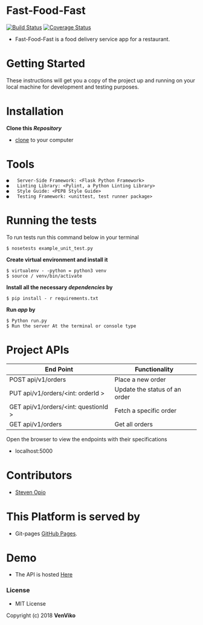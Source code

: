 # Fast-Food-Fast

[![Build Status](https://travis-ci.org/steveviko/fastfood.svg?branch=develop)](https://travis-ci.org/steveviko/fastfood)
[![Coverage Status](https://coveralls.io/repos/github/steveviko/fastfood/badge.svg?branch=develop)](https://coveralls.io/github/steveviko/fastfood?branch=develop)

- Fast-Food-Fast is a food delivery service app for a restaurant.

# Getting Started
These instructions will get you a copy of the project up and running on your local machine for development and testing purposes.

# Installation
**Clone this _Repository_**

 - [clone](https://github.com/steveviko/fastfood/tree/develop) to your computer


 # Tools
 ``` 
●	Server-Side Framework: <Flask Python Framework>
●	Linting Library: <Pylint, a Python Linting Library>
●	Style Guide: <PEP8 Style Guide>
●	Testing Framework: <unittest, test runner package>
 ```
# Running the tests
To run tests run this command below in your terminal

```
$ nosetests example_unit_test.py
```
**Create virtual environment and install it**
```
$ virtualenv - -python = python3 venv
$ source / venv/bin/activate
```
**Install all the necessary _dependencies_ by**
```
$ pip install - r requirements.txt
```
**Run _app_ by**
```
$ Python run.py
$ Run the server At the terminal or console type
```
# Project APIs
|           End Point | Functionality |
| -------------------------------------- | ----------------------------------------- |
|     POST   api/v1/orders                  | Place a new order |
|     PUT api/v1/orders/<int: orderId >     | Update the status of an order |
|     GET  api/v1/orders/<int: questionId > | Fetch a specific order |
|     GET  api/v1/orders                    | Get all orders |

Open the browser to view the endpoints with their specifications
* localhost:5000 


# Contributors
- [Steven Opio](https://github.com/steveviko)

# This Platform is served by  
- Git-pages [GitHub Pages](https://steveviko.github.io/fastfood/). 

# Demo
- The API is hosted [Here](https://fast-food-steven.herokuapp.com/api/v1/orders)

### License
- MIT License

Copyright (c) 2018 **VenViko**
